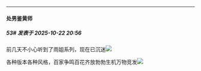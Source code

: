﻿
*****

####  处男鉴黄师  
##### 53#       发表于 2025-10-22 20:56

前几天不小心听到了雨姐系列，现在已沉迷<img src="https://static.stage1st.com/image/smiley/face2017/067.png" referrerpolicy="no-referrer">

各种版本各种风格，百家争鸣百花齐放勃勃生机万物竞发<img src="https://static.stage1st.com/image/smiley/face2017/067.png" referrerpolicy="no-referrer">

